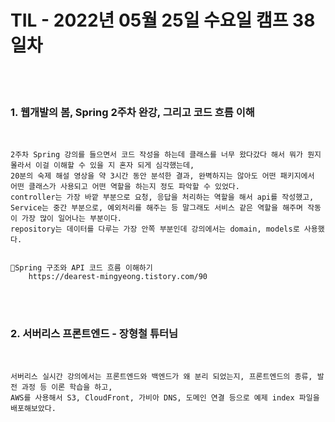 # TIL - 2022년 05월 25일 수요일 캠프 38일차
<br>
<br>

### 1. 웹개발의 봄, Spring 2주차 완강, 그리고 코드 흐름 이해
<br>

    2주차 Spring 강의를 들으면서 코드 작성을 하는데 클래스를 너무 왔다갔다 해서 뭐가 뭔지 몰라서 이걸 이해할 수 있을 지 혼자 되게 심각했는데,  
    20분의 숙제 해설 영상을 약 3시간 동안 분석한 결과, 완벽하지는 않아도 어떤 패키지에서 어떤 클래스가 사용되고 어떤 역할을 하는지 정도 파악할 수 있었다.  
    controller는 가장 바깥 부분으로 요청, 응답을 처리하는 역할을 해서 api를 작성했고,  
    Service는 중간 부분으로, 예외처리를 해주는 등 말그래도 서비스 같은 역할을 해주며 작동이 가장 많이 일어나는 부분이다.  
    repository는 데이터를 다루는 가장 안쪽 부분인데 강의에서는 domain, models로 사용했다. 


    📎Spring 구조와 API 코드 흐름 이해하기
        https://dearest-mingyeong.tistory.com/90

<br>
<br>

### 2. 서버리스 프론트엔드 - 장형철 튜터님
<br>

    서버리스 실시간 강의에서는 프론트엔드와 백엔드가 왜 분리 되었는지, 프론트엔드의 종류, 발전 과정 등 이론 학습을 하고,
    AWS를 사용해서 S3, CloudFront, 가비아 DNS, 도메인 연결 등으로 예제 index 파일을 배포해보았다.  

<br>
<br>
